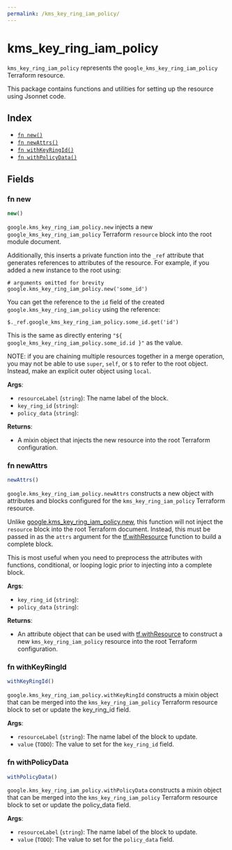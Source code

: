 ```yaml
---
permalink: /kms_key_ring_iam_policy/
---
```


# kms_key_ring_iam_policy

`kms_key_ring_iam_policy` represents the `google_kms_key_ring_iam_policy` Terraform resource.



This package contains functions and utilities for setting up the resource using Jsonnet code.


## Index

* [`fn new()`](#fn-new)
* [`fn newAttrs()`](#fn-newattrs)
* [`fn withKeyRingId()`](#fn-withkeyringid)
* [`fn withPolicyData()`](#fn-withpolicydata)

## Fields

### fn new

```ts
new()
```


`google.kms_key_ring_iam_policy.new` injects a new `google_kms_key_ring_iam_policy` Terraform `resource`
block into the root module document.

Additionally, this inserts a private function into the `_ref` attribute that generates references to attributes of the
resource. For example, if you added a new instance to the root using:

    # arguments omitted for brevity
    google.kms_key_ring_iam_policy.new('some_id')

You can get the reference to the `id` field of the created `google.kms_key_ring_iam_policy` using the reference:

    $._ref.google_kms_key_ring_iam_policy.some_id.get('id')

This is the same as directly entering `"${ google_kms_key_ring_iam_policy.some_id.id }"` as the value.

NOTE: if you are chaining multiple resources together in a merge operation, you may not be able to use `super`, `self`,
or `$` to refer to the root object. Instead, make an explicit outer object using `local`.

**Args**:
  - `resourceLabel` (`string`): The name label of the block.
  - `key_ring_id` (`string`): 
  - `policy_data` (`string`): 

**Returns**:
- A mixin object that injects the new resource into the root Terraform configuration.


### fn newAttrs

```ts
newAttrs()
```


`google.kms_key_ring_iam_policy.newAttrs` constructs a new object with attributes and blocks configured for the `kms_key_ring_iam_policy`
Terraform resource.

Unlike [google.kms_key_ring_iam_policy.new](#fn-kmskeyringiampolicynew), this function will not inject the `resource`
block into the root Terraform document. Instead, this must be passed in as the `attrs` argument for the
[tf.withResource](https://github.com/tf-libsonnet/core/tree/main/docs#fn-withresource) function to build a complete block.

This is most useful when you need to preprocess the attributes with functions, conditional, or looping logic prior to
injecting into a complete block.

**Args**:
  - `key_ring_id` (`string`): 
  - `policy_data` (`string`): 

**Returns**:
  - An attribute object that can be used with [tf.withResource](https://github.com/tf-libsonnet/core/tree/main/docs#fn-withresource) to construct a new `kms_key_ring_iam_policy` resource into the root Terraform configuration.


### fn withKeyRingId

```ts
withKeyRingId()
```

`google.kms_key_ring_iam_policy.withKeyRingId` constructs a mixin object that can be merged into the `kms_key_ring_iam_policy`
Terraform resource block to set or update the key_ring_id field.



**Args**:
  - `resourceLabel` (`string`): The name label of the block to update.
  - `value` (`TODO`): The value to set for the `key_ring_id` field.


### fn withPolicyData

```ts
withPolicyData()
```

`google.kms_key_ring_iam_policy.withPolicyData` constructs a mixin object that can be merged into the `kms_key_ring_iam_policy`
Terraform resource block to set or update the policy_data field.



**Args**:
  - `resourceLabel` (`string`): The name label of the block to update.
  - `value` (`TODO`): The value to set for the `policy_data` field.
